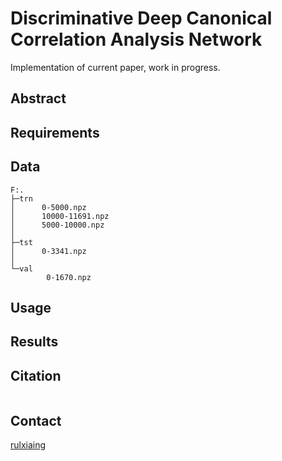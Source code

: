 # Discriminative Deep Canonical Correlation Analysis Network
Implementation of current paper, work in progress.
## Abstract


## Requirements


## Data

```
F:.
├─trn
│      0-5000.npz
│      10000-11691.npz
│      5000-10000.npz
│
├─tst
│      0-3341.npz
│
└─val
        0-1670.npz
```

## Usage


## Results

## Citation
```

```
## Contact
[rulxiaing](mailto:rulxiaing@outlook.com)
